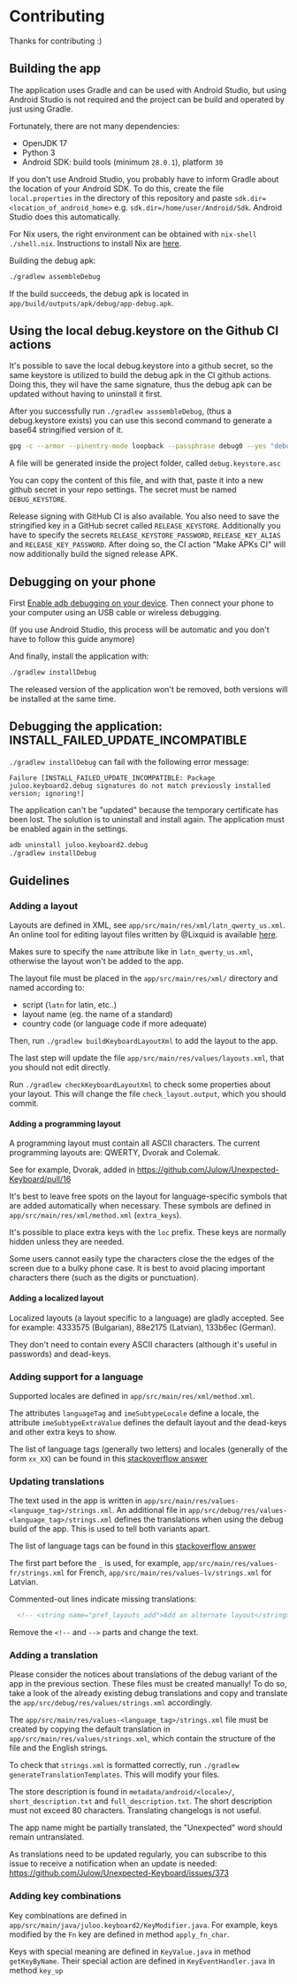 # Contributing

Thanks for contributing :)

## Building the app

The application uses Gradle and can be used with Android Studio, but using Android Studio is not required and the project can be build and operated by just using Gradle.

Fortunately, there are not many dependencies:
- OpenJDK 17
- Python 3
- Android SDK: build tools (minimum `28.0.1`), platform `30`

If you don't use Android Studio, you probably have to inform Gradle about the location of your Android SDK.
To do this, create the file `local.properties` in the directory of this repository and paste `sdk.dir=<location_of_android_home>` e.g. `sdk.dir=/home/user/Android/Sdk`. Android Studio does this automatically.

For Nix users, the right environment can be obtained with `nix-shell ./shell.nix`.
Instructions to install Nix are [here](https://nixos.wiki/wiki/Nix_Installation_Guide).

Building the debug apk:

```sh
./gradlew assembleDebug
```

If the build succeeds, the debug apk is located in `app/build/outputs/apk/debug/app-debug.apk`.

## Using the local debug.keystore on the Github CI actions

It's possible to save the local debug.keystore into a github secret, so the same keystore is utilized to build the debug apk in the CI github actions.
Doing this, they wil have the same signature, thus the debug apk can be updated without having to uninstall it first.

After you successfully run `./gradlew asssembleDebug`, (thus a debug.keystore exists) you can use this second command to generate a base64 stringified version of it.

```sh
gpg -c --armor --pinentry-mode loopback --passphrase debug0 --yes "debug.keystore"
```

A file will be generated inside the project folder, called `debug.keystore.asc`

You can copy the content of this file, and with that, paste it into a new github secret in your repo settings. The secret must be named `DEBUG_KEYSTORE`.

Release signing with GitHub CI is also available. You also need to save the stringified key in a GitHub secret called `RELEASE_KEYSTORE`. 
Additionally you have to specify the secrets `RELEASE_KEYSTORE_PASSWORD`, `RELEASE_KEY_ALIAS` and `RELEASE_KEY_PASSWORD`. After doing so, the CI action "Make APKs CI" will now additionally build the signed release APK.

## Debugging on your phone

First [Enable adb debugging on your device](https://developer.android.com/studio/command-line/adb#Enabling).
Then connect your phone to your computer using an USB cable or wireless
debugging.

(If you use Android Studio, this process will be automatic and you don't have to follow this guide anymore)

And finally, install the application with:
```sh
./gradlew installDebug
```

The released version of the application won't be removed, both versions will
be installed at the same time.

## Debugging the application: INSTALL_FAILED_UPDATE_INCOMPATIBLE

`./gradlew installDebug` can fail with the following error message:

```
Failure [INSTALL_FAILED_UPDATE_INCOMPATIBLE: Package juloo.keyboard2.debug signatures do not match previously installed version; ignoring!]
```

The application can't be "updated" because the temporary certificate has been
lost. The solution is to uninstall and install again.
The application must be enabled again in the settings.

```sh
adb uninstall juloo.keyboard2.debug
./gradlew installDebug
```

## Guidelines

### Adding a layout

Layouts are defined in XML, see `app/src/main/res/xml/latn_qwerty_us.xml`.
An online tool for editing layout files written by @Lixquid is available
[here](https://unexpected-keyboard-layout-editor.lixquid.com/).

Makes sure to specify the `name` attribute like in `latn_qwerty_us.xml`,
otherwise the layout won't be added to the app.

The layout file must be placed in the `app/src/main/res/xml/` directory and named according to:
- script (`latn` for latin, etc..)
- layout name (eg. the name of a standard)
- country code (or language code if more adequate)

Then, run `./gradlew buildKeyboardLayoutXml` to add the layout to the app.

The last step will update the file `app/src/main/res/values/layouts.xml`, that you should
not edit directly.

Run `./gradlew checkKeyboardLayoutXml` to check some properties about your layout. This will
change the file `check_layout.output`, which you should commit.

#### Adding a programming layout

A programming layout must contain all ASCII characters.
The current programming layouts are: QWERTY, Dvorak and Colemak.

See for example, Dvorak, added in https://github.com/Julow/Unexpected-Keyboard/pull/16

It's best to leave free spots on the layout for language-specific symbols that
are added automatically when necessary.
These symbols are defined in `app/src/main/res/xml/method.xml` (`extra_keys`).

It's possible to place extra keys with the `loc` prefix. These keys are
normally hidden unless they are needed.

Some users cannot easily type the characters close the the edges of the screen
due to a bulky phone case. It is best to avoid placing important characters
there (such as the digits or punctuation).

#### Adding a localized layout

Localized layouts (a layout specific to a language) are gladly accepted.
See for example: 4333575 (Bulgarian), 88e2175 (Latvian), 133b6ec (German).

They don't need to contain every ASCII characters (although it's useful in
passwords) and dead-keys.

### Adding support for a language

Supported locales are defined in `app/src/main/res/xml/method.xml`.

The attributes `languageTag` and `imeSubtypeLocale` define a locale, the
attribute `imeSubtypeExtraValue` defines the default layout and the dead-keys
and other extra keys to show.

The list of language tags (generally two letters)
and locales (generally of the form `xx_XX`)
can be found in this [stackoverflow answer](https://stackoverflow.com/a/7989085)

### Updating translations

The text used in the app is written in `app/src/main/res/values-<language_tag>/strings.xml`.
An additional file in `app/src/debug/res/values-<language_tag>/strings.xml` defines the translations when using the debug build of the app. This is used to tell both variants apart.

The list of language tags can be found in this
[stackoverflow answer](https://stackoverflow.com/a/7989085)

The first part before the `_` is used, for example,
`app/src/main/res/values-fr/strings.xml` for French,
`app/src/main/res/values-lv/strings.xml` for Latvian.

Commented-out lines indicate missing translations:

```xml
  <!-- <string name="pref_layouts_add">Add an alternate layout</string> -->
```

Remove the `<!--` and `-->` parts and change the text.

### Adding a translation

Please consider the notices about translations of the debug variant of the app in the previous section.
These files must be created manually! To do so, take a look of the already existing debug translations
and copy and translate the `app/src/debug/res/values/strings.xml` accordingly.

The `app/src/main/res/values-<language_tag>/strings.xml` file must be created by copying the
default translation in `app/src/main/res/values/strings.xml`, which contain the structure of
the file and the English strings.

To check that `strings.xml` is formatted correctly, run
`./gradlew generateTranslationTemplates`. This will modify your files.

The store description is found in `metadata/android/<locale>/`,
`short_description.txt` and `full_description.txt`.
The short description must not exceed 80 characters.
Translating changelogs is not useful.

The app name might be partially translated, the "Unexpected" word should remain
untranslated.

As translations need to be updated regularly, you can subscribe to this issue
to receive a notification when an update is needed:
https://github.com/Julow/Unexpected-Keyboard/issues/373

### Adding key combinations

Key combinations are defined in `app/src/main/java/juloo.keyboard2/KeyModifier.java`.
For example, keys modified by the `Fn` key are defined in method
`apply_fn_char`.

Keys with special meaning are defined in `KeyValue.java` in method
`getKeyByName`. Their special action are defined in `KeyEventHandler.java` in
method `key_up`
